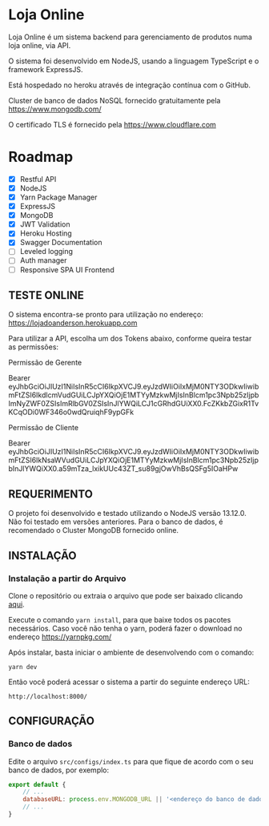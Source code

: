 Loja Online
======

Loja Online é um sistema backend para gerenciamento de produtos numa loja online, via API.

O sistema foi desenvolvido em NodeJS, usando a linguagem TypeScript e o framework ExpressJS.

Está hospedado no heroku através de integração contínua com o GitHub.

Cluster de banco de dados NoSQL fornecido gratuitamente pela https://www.mongodb.com/

O certificado TLS é fornecido pela https://www.cloudflare.com

# Roadmap
- [x] Restful API
- [x] NodeJS
- [x] Yarn Package Manager
- [x] ExpressJS
- [x] MongoDB
- [x] JWT Validation
- [x] Heroku Hosting
- [x] Swagger Documentation
- [ ] Leveled logging
- [ ] Auth manager
- [ ] Responsive SPA UI Frontend

TESTE ONLINE
------------

O sistema encontra-se pronto para utilização no endereço: https://lojadoanderson.herokuapp.com

Para utilizar a API, escolha um dos Tokens abaixo, conforme queira testar as permissões:

Permissão de Gerente

Bearer eyJhbGciOiJIUzI1NiIsInR5cCI6IkpXVCJ9.eyJzdWIiOiIxMjM0NTY3ODkwIiwibmFtZSI6IkdlcmVudGUiLCJpYXQiOjE1MTYyMzkwMjIsInBlcm1pc3Npb25zIjpbImNyZWF0ZSIsImRlbGV0ZSIsInJlYWQiLCJ1cGRhdGUiXX0.FcZKkbZGixR1TvKCqODi0WF346o0wdQruiqhF9ypGFk

Permissão de Cliente

Bearer eyJhbGciOiJIUzI1NiIsInR5cCI6IkpXVCJ9.eyJzdWIiOiIxMjM0NTY3ODkwIiwibmFtZSI6IkNsaWVudGUiLCJpYXQiOjE1MTYyMzkwMjIsInBlcm1pc3Npb25zIjpbInJlYWQiXX0.a59mTza_lxikUUc43ZT_su89gjOwVhBsQSFg5IOaHPw

REQUERIMENTO
------------

O projeto foi desenvolvido e testado utilizando o NodeJS versão 13.12.0. Não foi testado em versões anteriores.
Para o banco de dados, é recomendado o Cluster MongoDB fornecido online.


INSTALAÇÃO
----------

### Instalação a partir do Arquivo

Clone o repositório ou extraia o arquivo que pode ser baixado clicando [aqui](https://github.com/AndersonBargas/lojaonline/archive/master.zip).

Execute o comando `yarn install`, para que baixe todos os pacotes necessários.
Caso você não tenha o yarn, poderá fazer o download no endereço https://yarnpkg.com/

Após instalar, basta iniciar o ambiente de desenvolvendo com o comando:

```
yarn dev
```

Então você poderá acessar o sistema a partir do seguinte endereço URL:

~~~
http://localhost:8000/
~~~


CONFIGURAÇÃO
------------

### Banco de dados

Edite o arquivo `src/configs/index.ts` para que fique de acordo com o seu banco de dados, por exemplo:

```js
export default {
    // ...
    databaseURL: process.env.MONGODB_URL || '<endereço do banco de dados aqui>',
    // ...
}
```